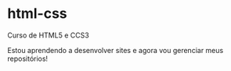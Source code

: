 # html-css
 Curso de HTML5 e CCS3

Estou aprendendo a desenvolver sites e agora vou gerenciar meus repositórios!